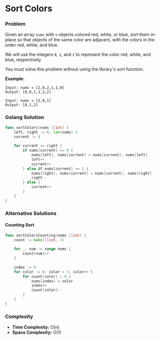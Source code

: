 # Sort Colors

### Problem
Given an array `nums` with `n` objects colored red, white, or blue, sort them in-place so that objects of the same color are adjacent, with the colors in the order red, white, and blue.

We will use the integers `0`, `1`, and `2` to represent the color red, white, and blue, respectively.

You must solve this problem without using the library's sort function.

**Example:**
```
Input: nums = [2,0,2,1,1,0]
Output: [0,0,1,1,2,2]

Input: nums = [2,0,1]
Output: [0,1,2]
```

### Golang Solution

```go
func sortColors(nums []int) {
    left, right := 0, len(nums)-1
    current := 0
    
    for current <= right {
        if nums[current] == 0 {
            nums[left], nums[current] = nums[current], nums[left]
            left++
            current++
        } else if nums[current] == 2 {
            nums[right], nums[current] = nums[current], nums[right]
            right--
        } else {
            current++
        }
    }
}
```

### Alternative Solutions

#### **Counting Sort**
```go
func sortColorsCounting(nums []int) {
    count := make([]int, 3)
    
    for _, num := range nums {
        count[num]++
    }
    
    index := 0
    for color := 0; color < 3; color++ {
        for count[color] > 0 {
            nums[index] = color
            index++
            count[color]--
        }
    }
}
```

### Complexity
- **Time Complexity:** O(n)
- **Space Complexity:** O(1)
